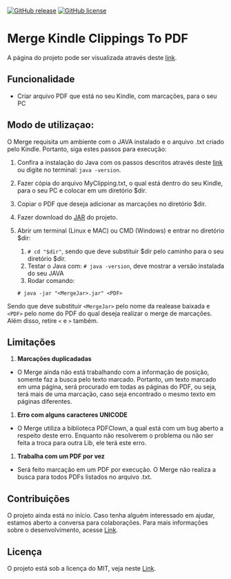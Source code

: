 [![GitHub release](https://img.shields.io/badge/release-1.0-green.svg)](https://github.com/alexferreiradev/MergeKindleClippingsToPDF/releases)
[![GitHub license](https://img.shields.io/badge/license-MIT-blue.svg)](https://raw.githubusercontent.com/alexferreiradev/MergeKindleClippingsToPDF/master/License.txt)

# Merge Kindle Clippings To PDF
A página do projeto pode ser visualizada através deste [link](https://alexferreiradev.github.io/MergeKindleClippingsToPDF/).

## Funcionalidade

* Criar arquivo PDF que está no seu Kindle, com marcações, para o seu PC

## Modo de utilizaçao:

O Merge requisita um ambiente com o JAVA instalado e o arquivo .txt criado pelo Kindle. Portanto, siga estes passos para execução:

1. Confira a instalação do Java com os passos descritos através deste [link](https://www.java.com/pt_BR/download/help/ie_online_install.xml#test) ou digite no terminal: `java -version`.
1. Fazer cópia do arquivo MyClipping.txt, o qual está dentro do seu Kindle, para o seu PC e colocar em um diretório $dir.
1. Copiar o PDF que deseja adicionar as marcações no diretório $dir.
1. Fazer download do [JAR](https://github.com/alexferreiradev/MergeKindleClippingsToPDF/releases/tag/v0.0.1-alpha) do projeto.
1. Abrir um terminal (Linux e MAC) ou CMD (Windows) e entrar no diretório $dir:
    1. `# cd "$dir"`, sendo que deve substituir $dir pelo caminho para o seu diretório $dir.
    1. Testar o Java com: `# java -version`, deve mostrar a versão instalada do seu JAVA
    1. Rodar comando:
    
    `# java -jar "<MergeJar>.jar" <PDF>`

Sendo que deve substituir `<MergeJar>` pelo nome da realease baixada e `<PDF>` pelo nome do PDF do qual deseja realizar o merge de marcações. Além disso, retire `<` e `>` também.

## Limitações

1. **Marcações duplicadadas**
 - O Merge ainda não está trabalhando com a informação de posição, somente faz a busca pelo texto marcado. Portanto, um texto marcado em uma página, será procurado em todas as páginas do PDF, ou seja, terá mais de uma marcação, caso seja encontrado o mesmo texto em páginas diferentes.
1. **Erro com alguns caracteres UNICODE**
 - O Merge utiliza a biblioteca PDFClown, a qual está com um bug aberto a respeito deste erro. Enquanto não resolverem o problema ou não ser feita a troca para outra Lib, ele terá este erro.
1. **Trabalha com um PDF por vez**
 - Será feito marcação em um PDF por execução. O Merge não realiza a busca para todos PDFs listados no arquivo .txt.

## Contribuições

O projeto ainda está no início. Caso tenha alguém interessado em ajudar, estamos aberto a conversa para colaborações. Para mais informações sobre o desenvolvimento, acesse [Link](/Documentation.md).

## Licença

O projeto está sob a licença do MIT, veja neste [Link](/License.txt).
